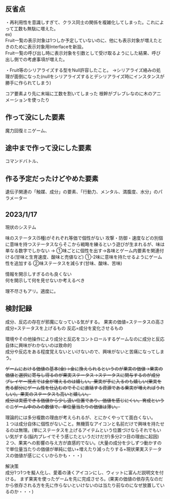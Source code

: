 ## 反省点
・再利用性を意識しすぎて、クラス同士の関係を複雑化してしまった。これによって工数も無駄に増えた。  
ex)  
Fruit一覧の表示対象は1つしか予定していないのに、他にも表示対象が増えたときのために表示対象用Interfaceを新設。  
Fruit一覧の呼び出し時に表示対象を引数として受け取るようにした結果、呼び出し側での考慮事項が増えた。  

・Fruit等のシリアライズする型をNull許容したこと。
→シリアライズ絡みの処理が面倒になった(nullをシリアライズするとデシリアライズ時にインスタンスが勝手に作られてしまう)

コア要素より先に末端に工数を割いてしまった
根幹がブレブレなのに木のアニメーションを使ったり

## 作って没にした要素
魔力回復ミニゲーム、  

## 途中まで作って没にした要素
コマンドバトル、  

## 作る予定だったけどやめた要素
遺伝子関連の「触媒、成分」の要素、「行動力、メンタル、満腹度、水分」のパラメーター


## 2023/1/17
現状のシステム

味のステータス(5種)がそれぞれ等価で個性がない
攻撃・防御・速度などの別個に意味を持つステータスならそこから戦略を練るという遊びが生まれるが、味は単なる数字でしかない
→
①味ごとに個性を出す→各味とゲーム内要素を関連付ける(甘味と生育速度、酸味と売値など)
①-2味に意味を持たせるようにゲーム性を追加する
②味ステータスを減らす(甘味、酸味、苦味)

情報を開示しすぎるのも良くない  
何を開示して何を見せないか考えるべき 

理不尽さもアリ。適度に。  

## 検討記録
成分、反応の存在が邪魔になっている気がする。
果実の価値=ステータスの高さ
成分=ステータスを上げるもの
反応=成分を変化させるもの

環境やその他操作により成分と反応をコントロールするゲームなのに成分と反応自体に興味がわかないのは致命的  
成分や反応をある程度覚えないといけないので、興味がないと苦痛になってしまう。

~~ゲームにおける価値の基本(金)→金に換えられるというのが果実の価値→果実の価値と選択に寄与し得るのが果実ステータス→ステータスに関与するのが成分  
プレイヤー視点では金が増えるのは嬉しい。果実が手に入るのも嬉しい(果実を売る部分にゲーム性を仕込むのでそこに直結する資源である果実が増えればうれしい)。果実のステータスも高いと嬉しい。  
成分は実感できる価値から少し遠い位置であり、価値を感じにくい。育成というミニゲーム中のみの数値で、単位量当たりの価値は薄い。~~

理論的には多分複数の理由が考えられるが、とにかくやってて面白くない。  
１つは成分自体に個性がないこと。無機質なアイコンと名前だけで興味を持たせるのは無理。(単にステータスを上げるアイテムという位置づけならそれでもいい気がする(脳内プレイでそう感じたというだけだが)多分2つ目の理由に起因)  
２つ、果実への影響の与え方が直感的でない。(大量の成分を少しずつ動かすので単位量当たりの価値が単純に低い+増えたり減ったりする+現状果実ステータスの価値が感じにくいからかも・・・)  

解決策  
成分1つ1つを擬人化し、愛着の湧くアイコンにし、ウィットに富んだ説明文を付ける。
まず果実を使ったゲームを先に完成させろ。(果実の価値の依存先なのだから依存される方を先に作らないといけないのは当たり前なのになぜ放置しているのか・・・)  
